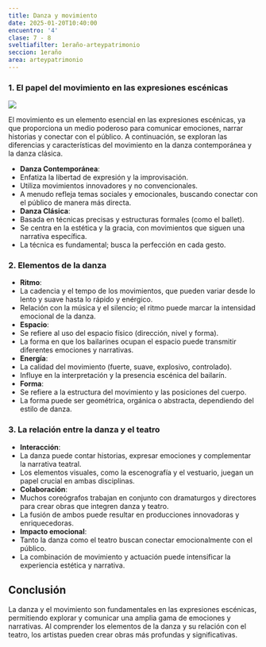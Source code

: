 ```yaml
---
title: Danza y movimiento
date: 2025-01-20T10:40:00
encuentro: '4'
clase: 7 - 8
sveltiafilter: 1eraño-arteypatrimonio
seccion: 1eraño
area: arteypatrimonio
---
```

### 1. El papel del movimiento en las expresiones escénicas

![](/assets/images/pexels-david-daza-30287464.jpg)

El movimiento es un elemento esencial en las expresiones escénicas, ya que proporciona un medio poderoso para comunicar emociones, narrar historias y conectar con el público. A continuación, se exploran las diferencias y características del movimiento en la danza contemporánea y la danza clásica.

- **Danza Contemporánea**: 
- Enfatiza la libertad de expresión y la improvisación.
- Utiliza movimientos innovadores y no convencionales.
- A menudo refleja temas sociales y emocionales, buscando conectar con el público de manera más directa.
- **Danza Clásica**: 
- Basada en técnicas precisas y estructuras formales (como el ballet).
- Se centra en la estética y la gracia, con movimientos que siguen una narrativa específica.
- La técnica es fundamental; busca la perfección en cada gesto.

### 2. Elementos de la danza

- **Ritmo**: 
- La cadencia y el tempo de los movimientos, que pueden variar desde lo lento y suave hasta lo rápido y enérgico.
- Relación con la música y el silencio; el ritmo puede marcar la intensidad emocional de la danza.
- **Espacio**: 
- Se refiere al uso del espacio físico (dirección, nivel y forma).
- La forma en que los bailarines ocupan el espacio puede transmitir diferentes emociones y narrativas.
- **Energía**: 
- La calidad del movimiento (fuerte, suave, explosivo, controlado).
- Influye en la interpretación y la presencia escénica del bailarín.
- **Forma**: 
- Se refiere a la estructura del movimiento y las posiciones del cuerpo.
- La forma puede ser geométrica, orgánica o abstracta, dependiendo del estilo de danza.

### 3. La relación entre la danza y el teatro

- **Interacción**: 
- La danza puede contar historias, expresar emociones y complementar la narrativa teatral.
- Los elementos visuales, como la escenografía y el vestuario, juegan un papel crucial en ambas disciplinas.
- **Colaboración**: 
- Muchos coreógrafos trabajan en conjunto con dramaturgos y directores para crear obras que integren danza y teatro.
- La fusión de ambos puede resultar en producciones innovadoras y enriquecedoras.
- **Impacto emocional**: 
- Tanto la danza como el teatro buscan conectar emocionalmente con el público.
- La combinación de movimiento y actuación puede intensificar la experiencia estética y narrativa.

## Conclusión

La danza y el movimiento son fundamentales en las expresiones escénicas, permitiendo explorar y comunicar una amplia gama de emociones y narrativas. Al comprender los elementos de la danza y su relación con el teatro, los artistas pueden crear obras más profundas y significativas.
